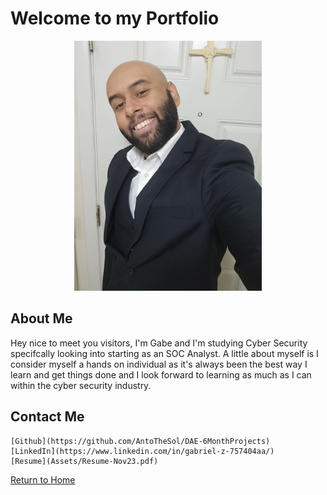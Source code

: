 # Welcome to my Portfolio

<p align="center">
  <img src="assets/Headshot.jpg" alt="My photo" width="300">
</p>

## About Me

Hey nice to meet you visitors, I'm Gabe and I'm studying Cyber Security specifcally looking into starting as an SOC Analyst. A little about myself is I consider myself a hands on individual as it's always been the best way I learn and get things done and I look forward to learning as much as I can within the cyber security industry.

## Contact Me

    [Github](https://github.com/AntoTheSol/DAE-6MonthProjects)
    [LinkedIn](https://www.linkedin.com/in/gabriel-z-757404aa/)
    [Resume](Assets/Resume-Nov23.pdf)


[Return to Home](./index.md)